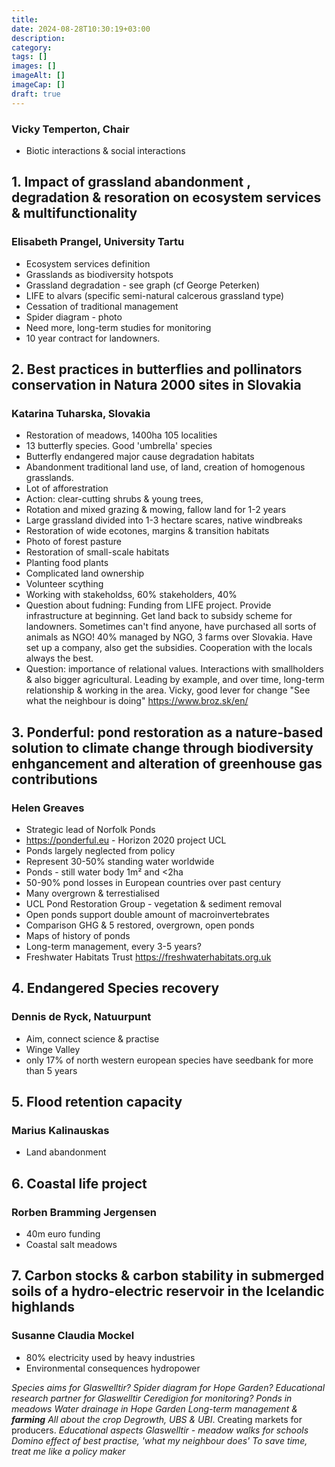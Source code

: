 ```yaml
---
title: 
date: 2024-08-28T10:30:19+03:00
description: 
category: 
tags: [] 
images: []
imageAlt: []
imageCap: [] 
draft: true
---
```

### Vicky Temperton, Chair
- Biotic interactions & social interactions
## 1. Impact of grassland abandonment , degradation & resoration on ecosystem services & multifunctionality
### Elisabeth Prangel, University Tartu
- Ecosystem services definition
- Grasslands as biodiversity hotspots
- Grassland degradation - see graph (cf George Peterken)
- LIFE to alvars (specific semi-natural calcerous grassland type)
- Cessation of traditional management
- Spider diagram - photo
- Need more, long-term studies for monitoring
- 10 year contract for landowners. 

## 2. Best practices in butterflies and pollinators conservation in Natura 2000 sites in Slovakia
### Katarina Tuharska, Slovakia
- Restoration of meadows, 1400ha 105 localities
- 13 butterfly species. Good 'umbrella' species
- Butterfly endangered major cause degradation habitats
- Abandonment traditional land use, of land, creation of homogenous grasslands. 
- Lot of afforestration
- Action: clear-cutting shrubs & young trees, 
- Rotation and mixed grazing & mowing, fallow land for 1-2 years
- Large grassland divided into 1-3 hectare scares, native windbreaks
- Restoration of wide ecotones, margins & transition habitats
- Photo of forest pasture
- Restoration of small-scale habitats
- Planting food plants
- Complicated land ownership
- Volunteer scything
- Working with stakeholdss, 60% stakeholders, 40% 
- Question about fudning: Funding from LIFE project. Provide infrastructure at beginning. Get land back to subsidy scheme for landowners. Sometimes can't find anyone, have purchased all sorts of animals as NGO! 40% managed by NGO, 3 farms over Slovakia. Have set up a company, also get the subsidies. Cooperation with the locals always the best.
- Question: importance  of relational values. Interactions with smallholders & also bigger agricultural. Leading by example, and over time, long-term relationship & working in the area. Vicky, good lever for change "See what the neighbour is doing"
https://www.broz.sk/en/
## 3. Ponderful: pond restoration as a nature-based solution to climate change through biodiversity enhgancement and alteration of greenhouse gas contributions
### Helen Greaves
- Strategic lead of Norfolk Ponds
- https://ponderful.eu - Horizon 2020 project UCL
- Ponds largely neglected from policy
- Represent 30-50% standing water worldwide
- Ponds - still water body 1m² and <2ha 
- 50-90% pond losses in European countries over past century
- Many overgrown & terrestialised
- UCL Pond Restoration Group - vegetation & sediment removal
- Open ponds support double amount of macroinvertebrates
- Comparison GHG & 5 restored, overgrown, open ponds
- Maps of history of ponds
- Long-term management, every 3-5 years?
- Freshwater Habitats Trust https://freshwaterhabitats.org.uk
## 4. Endangered Species recovery
### Dennis de Ryck, Natuurpunt
- Aim, connect science & practise
- Winge Valley
- only 17% of north western european species have seedbank for more than 5 years
## 5. Flood retention capacity
### Marius Kalinauskas
- Land abandonment
## 6. Coastal life project
### Rorben Bramming Jergensen
- 40m euro funding
- Coastal salt meadows
## 7. Carbon stocks & carbon stability in submerged soils of a hydro-electric reservoir in the Icelandic highlands
### Susanne Claudia Mockel
- 80% electricity used by heavy industries
- Environmental consequences hydropower

*Species aims for Glaswelltir?*
*Spider diagram for Hope Garden?*
*Educational research partner for Glaswelltir Ceredigion for monitoring?*
*Ponds in meadows*
*Water drainage in Hope Garden*
*Long-term management & **farming***
*All about the crop*
*Degrowth, UBS & UBI*. Creating markets for producers. 
*Educational aspects Glaswelltir - meadow walks for schools*
*Domino effect of best practise, 'what my neighbour does'*
*To save time, treat me like a policy maker*


